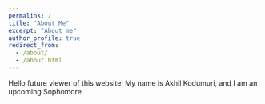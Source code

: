 ```yaml
---
permalink: /
title: "About Me"
excerpt: "About me"
author_profile: true
redirect_from:
  - /about/
  - /about.html
---
```

Hello future viewer of this website! My name is Akhil Kodumuri, and I am an upcoming Sophomore
